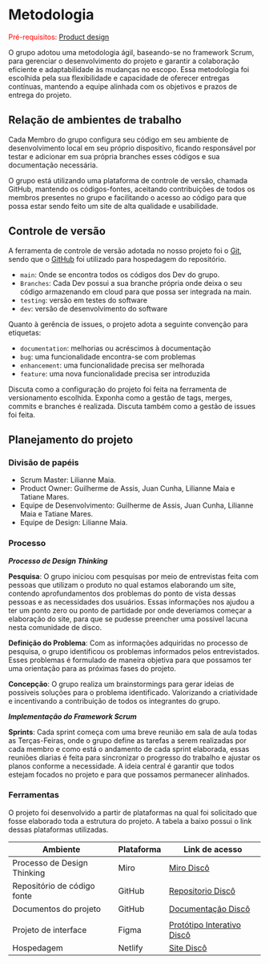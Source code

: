 
# Metodologia

<span style="color:red">Pré-requisitos: <a href="03-Product-design.md"> Product design</a></span>

O grupo adotou uma metodologia ágil, baseando-se no framework Scrum, para gerenciar o desenvolvimento do projeto e garantir a colaboração eficiente e adaptabilidade às mudanças no escopo. Essa metodologia foi escolhida pela sua flexibilidade e capacidade de oferecer entregas contínuas, mantendo a equipe alinhada com os objetivos e prazos de entrega do projeto. 

## Relação de ambientes de trabalho

Cada Membro do grupo configura seu código em seu ambiente de desenvolvimento local em seu próprio dispositivo, ficando responsável por testar e adicionar em sua própria branches esses códigos e sua documentação necessária.

O grupo está utilizando uma plataforma de controle de versão, chamada GitHub, mantendo os códigos-fontes, aceitando contribuições de todos os membros presentes no grupo e facilitando o acesso ao código para que possa estar sendo feito um site de alta qualidade e usabilidade. 

## Controle de versão

A ferramenta de controle de versão adotada no nosso projeto foi o [Git](), sendo que o [GitHub]() foi utilizado para hospedagem do repositório.


- `main`: Onde se encontra todos os códigos dos Dev do grupo.
- `Branches`: Cada Dev possui a sua branche própria onde deixa o seu código armazenando em cloud para que possa ser integrada na main.
- `testing`: versão em testes do software
- `dev`: versão de desenvolvimento do software

Quanto à gerência de issues, o projeto adota a seguinte convenção para etiquetas:

- `documentation`: melhorias ou acréscimos à documentação
- `bug`: uma funcionalidade encontra-se com problemas
- `enhancement`: uma funcionalidade precisa ser melhorada
- `feature`: uma nova funcionalidade precisa ser introduzida

Discuta como a configuração do projeto foi feita na ferramenta de versionamento escolhida. Exponha como a gestão de tags, merges, commits e branches é realizada. Discuta também como a gestão de issues foi feita.


## Planejamento do projeto

###  Divisão de papéis

- Scrum Master: Lilianne Maia.
- Product Owner: Guilherme de Assis, Juan Cunha, Lilianne Maia e Tatiane Mares.
- Equipe de Desenvolvimento: Guilherme de Assis, Juan Cunha, Lilianne Maia e Tatiane Mares.
- Equipe de Design: Lilianne Maia.


### Processo
__*Processo de Design Thinking*__

**Pesquisa**: O grupo iniciou com pesquisas por meio de entrevistas feita com pessoas que utilizam o produto no qual estamos elaborando um site, contendo aprofundamentos dos problemas do ponto de vista dessas pessoas e as necessidades dos usuários. Essas informações nos ajudou a ter um ponto zero ou ponto de partidade por onde deveriamos começar a elaboração do site, para que se pudesse preencher uma possivel lacuna nesta comunidade de disco.

**Definição do Problema**: Com as informações adquiridas no processo de pesquisa, o grupo identificou os problemas informados pelos entrevistados. Esses problemas é formulado de maneira objetiva para que possamos ter uma orientação para as próximas fases do projeto. 

**Concepção**: O grupo realiza um brainstormings para gerar ideias de possiveis soluções para o problema identificado. Valorizando a criatividade e incentivando a contribuição de todos os integrantes do grupo.

__*Implementação do Framework Scrum*__

**Sprints**: Cada sprint começa com uma breve reunião em sala de aula todas as Terças-Feiras, onde o grupo define as tarefas a serem realizadas por cada membro e como está o andamento de cada sprint elaborada, essas reuniões diarias é feita para sincronizar o progresso do trabalho e ajustar os planos conforme a necessidade. A ideia central é garantir que todos estejam focados no projeto e para que possamos permanecer alinhados.


### Ferramentas

O projeto foi desenvolvido a partir de plataformas na qual foi solicitado que fosse elaborado toda a estrutura do projeto. A tabela a baixo possui o link dessas plataformas utilizadas.

| Ambiente                            | Plataforma                         | Link de acesso                       |
|-------------------------------------|------------------------------------|--------------------------------------|
| Processo de Design Thinking         | Miro                               | [Miro Discô](https://miro.com/app/board/uXjVKoqwSiA=/  )      |
| Repositório de código fonte         | GitHub                             | [Repositorio Discô](https://github.com/ICEI-PUC-Minas-PCO-ADS-TI/pco-ads-2024-2-tiaw-disco/tree/main/src)  |
| Documentos do projeto               | GitHub                             | [Documentação Discô](https://github.com/ICEI-PUC-Minas-PCO-ADS-TI/pco-ads-2024-2-tiaw-disco/tree/main/docs) |
|  |
| Projeto de interface                | Figma                              | [Protótipo Interativo Discô](https://www.figma.com/proto/TaOnXLbU3ltnHC6QtmGmII/Disc%C3%B4?page-id=165%3A56&node-id=178-207&node-type=canvas&viewport=204%2C322%2C0.13&t=242NIbwpdxNrt5Mj-1&scaling=scale-down&content-scaling=fixed)   |
| Hospedagem                          | Netlify                            | [Site Discô](https://discotechz.netlify.app/)      |
 
